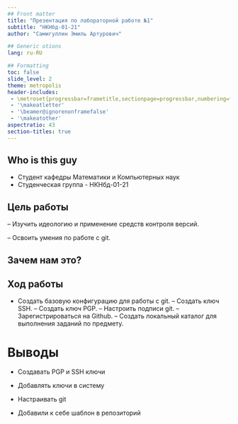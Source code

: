 ```yaml
---
## Front matter
title: "Презентация по лабораторной работе №1"
subtitle: "НКНбд-01-21"
author: "Самигуллин Эмиль Артурович"

## Generic otions
lang: ru-RU

## Formatting
toc: false
slide_level: 2
theme: metropolis
header-includes: 
 - \metroset{progressbar=frametitle,sectionpage=progressbar,numbering=fraction}
 - '\makeatletter'
 - '\beamer@ignorenonframefalse'
 - '\makeatother'
aspectratio: 43
section-titles: true
---
```


## Who is this guy

- Студент кафедры Математики и Компьютерных наук
- Студенческая группа - НКНбд-01-21

## Цель работы

– Изучить идеологию и применение средств контроля версий.

– Освоить умения по работе с git.

## Зачем нам это?



## Ход работы

- Создать базовую конфигурацию для работы с git.
– Создать ключ SSH.
– Создать ключ PGP.
– Настроить подписи git.
– Зарегистрироваться на Github.
– Создать локальный каталог для выполнения заданий по предмету.

# Выводы

- Создавать PGP и SSH ключи 

- Добавлять ключи в систему

- Настраивать git

- Добавили к себе шаблон в репозиторий 
